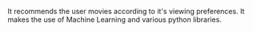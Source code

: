 It recommends the user movies according to it's viewing preferences.
It makes the use of Machine Learning and various python libraries.
